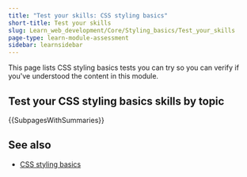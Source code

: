 ```yaml
---
title: "Test your skills: CSS styling basics"
short-title: Test your skills
slug: Learn_web_development/Core/Styling_basics/Test_your_skills
page-type: learn-module-assessment
sidebar: learnsidebar
---
```


This page lists CSS styling basics tests you can try so you can verify if you've understood the content in this module.

## Test your CSS styling basics skills by topic

{{SubpagesWithSummaries}}

## See also

- [CSS styling basics](/en-US/docs/Learn_web_development/Core/Styling_basics)
